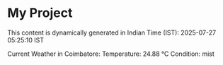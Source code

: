 # My Project

This content is dynamically generated in Indian Time (IST): 2025-07-27 05:25:10 IST


Current Weather in Coimbatore:
Temperature: 24.88 °C
Condition: mist
